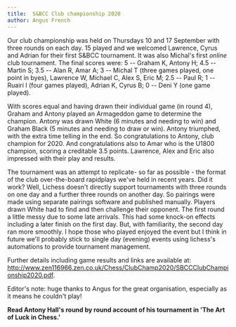 ```yaml
---
title:  S&BCC Club championship 2020
author: Angus French
---
```


Our club championship was held on Thursdays 10 and 17 September with
three rounds on each day. 15 played and we welcomed Lawrence, Cyrus and
Adrian for their first S&BCC tournament. It was also Michal's first
*online* club tournament. The final scores were: 5 -- Graham K, Antony
H; 4.5 -- Martin S; 3.5 -- Alan R, Amar A; 3 -- Michal T (three games
played, one point in byes), Lawrence W, Michael C, Alex S, Eric M; 2.5
-- Paul R; 1 -- Ruairi I (four games played), Adrian K, Cyrus B; 0 --
Deni Y (one game played).

With scores equal and having drawn their individual game (in round 4),
Graham and Antony played an Armageddon game to determine the champion.
Antony was drawn White (6 minutes and needing to win) and Graham Black
(5 minutes and needing to draw or win). Antony triumphed, with the extra
time telling in the end. So congratulations to Antony, club champion for
2020. And congratulations also to Amar who is the U1800 champion,
scoring a creditable 3.5 points. Lawrence, Alex and Eric also impressed
with their play and results.

The tournament was an attempt to replicate- so far as possible - the
format of the club over-the-board rapidplays we've held in recent years.
Did it work? Well, Lichess doesn't directly support tournaments with
three rounds on one day and a further three rounds on another day. So
pairings were made using separate pairings software and published
manually. Players drawn White had to find and then challenge their
opponent. The first round a little messy due to some late arrivals. This
had some knock-on effects including a later finish on the first day.
But, with familiarity, the second day ran more smoothly. I hope those
who played enjoyed the event but I think in future we'll probably stick
to single day (evening) events using lichess's automations to provide
tournament management.

Further details including game results and links are available at:
<http://www.zen116966.zen.co.uk/Chess/ClubChamp2020/SBCCClubChampionship2020.pdf>.

Editor's note: huge thanks to Angus for the great organisation,
especially as it means he couldn't play!

**Read Antony Hall's round by round account of his tournament in 'The
Art of Luck in Chess.'**

